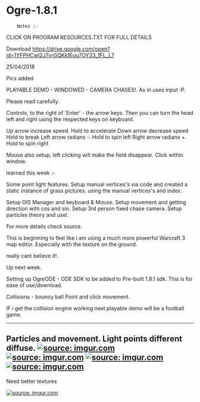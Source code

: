 # Ogre-1.8.1

		Notes :-
		
CLICK ON PROGRAM RESOURCES.TXT FOR FULL DETAILS
		
Download 
https://drive.google.com/open?id=1YFPHCwl2J7vrGQKkfEuu7OY33_fFL_L7


25/04/2018

Pics added

PLAYABLE DEMO - WINDOWED - CAMERA CHASES!.
As in uses input :P.

Please read carefully.

Controls, to the right of 'Enter' - the arrow keys.
Then you can turn the head left and right using the respected 
keys on keyboard.

Up arrow increase speed. Hold to accelerate 
Down arrow decrease speed Hold to break
Left arrow radians -. Hold to spin left
Right arrow radians +. Hold to spin right

Mouse also setup, left clicking will make the field disappear.
Click within window.

learned this week :-

Some point light features.
Setup manual vertices's via code and created a static instance
of grass pictures.
using the manual vertices's and index.

Setup OIS Manager and keyboard & Mouse.
Setup movement and getting direction with cos and sin.
Setup 3rd person fixed chase camera.
Setup particles theory and use!.

For more details check source.

This is beginning to feel like i am using a much more powerful
Warcraft 3 map editor. Especially with the texture on the ground.

really cant believe it!.

Up next week. 

Setting up OgreODE - ODE SDK to be added to Pre-built 1.8.1 sdk.
This is for ease of use/download.

Collisions - bouncy ball
Point and click movement.

IF i get the collision engine working next playable demo will be a football game.


---------------------------------------------

Particles and movement. Light points different diffuse.
<a href="https://imgur.com/FFP03wr"><img src="https://i.imgur.com/FFP03wr.jpg" title="source: imgur.com" /></a>
<a href="https://imgur.com/eN2LLFF"><img src="https://i.imgur.com/eN2LLFF.jpg" title="source: imgur.com" /></a>
<a href="https://imgur.com/0xedOxs"><img src="https://i.imgur.com/0xedOxs.jpg" title="source: imgur.com" /></a>
<a href="https://imgur.com/tdqO6qp"><img src="https://i.imgur.com/tdqO6qp.jpg" title="source: imgur.com" /></a>
------------------------------------------

Need better textures

<a href="https://imgur.com/OSq0d4y"><img src="https://i.imgur.com/OSq0d4y.jpg" title="source: imgur.com" /></a>
